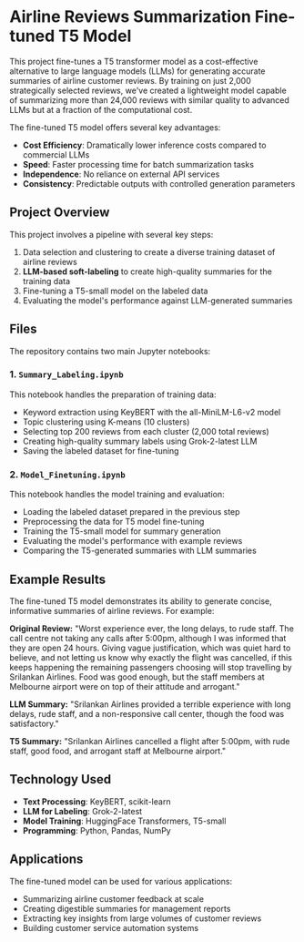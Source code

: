 # Airline Reviews Summarization Fine-tuned T5 Model

This project fine-tunes a T5 transformer model as a cost-effective alternative to large language models (LLMs) for generating accurate summaries of airline customer reviews. By training on just 2,000 strategically selected reviews, we've created a lightweight model capable of summarizing more than 24,000 reviews with similar quality to advanced LLMs but at a fraction of the computational cost.

The fine-tuned T5 model offers several key advantages:
- **Cost Efficiency**: Dramatically lower inference costs compared to commercial LLMs
- **Speed**: Faster processing time for batch summarization tasks
- **Independence**: No reliance on external API services
- **Consistency**: Predictable outputs with controlled generation parameters

## Project Overview

This project involves a pipeline with several key steps:
1. Data selection and clustering to create a diverse training dataset of airline reviews
2. **LLM-based soft-labeling** to create high-quality summaries for the training data
3. Fine-tuning a T5-small model on the labeled data
4. Evaluating the model's performance against LLM-generated summaries

## Files

The repository contains two main Jupyter notebooks:

### 1. `Summary_Labeling.ipynb`

This notebook handles the preparation of training data:
- Keyword extraction using KeyBERT with the all-MiniLM-L6-v2 model
- Topic clustering using K-means (10 clusters)
- Selecting top 200 reviews from each cluster (2,000 total reviews)
- Creating high-quality summary labels using Grok-2-latest LLM
- Saving the labeled dataset for fine-tuning

### 2. `Model_Finetuning.ipynb`

This notebook handles the model training and evaluation:
- Loading the labeled dataset prepared in the previous step
- Preprocessing the data for T5 model fine-tuning
- Training the T5-small model for summary generation
- Evaluating the model's performance with example reviews
- Comparing the T5-generated summaries with LLM summaries

## Example Results

The fine-tuned T5 model demonstrates its ability to generate concise, informative summaries of airline reviews. For example:

**Original Review:** 
"Worst experience ever, the long delays, to rude staff. The call centre not taking any calls after 5:00pm, although I was informed that they are open 24 hours. Giving vague justification, which was quiet hard to believe, and not letting us know why exactly the flight was cancelled, if this keeps happening the remaining passengers choosing will stop travelling by Srilankan Airlines. Food was good enough, but the staff members at Melbourne airport were on top of their attitude and arrogant."

**LLM Summary:** 
"Srilankan Airlines provided a terrible experience with long delays, rude staff, and a non-responsive call center, though the food was satisfactory."

**T5 Summary:** 
"Srilankan Airlines cancelled a flight after 5:00pm, with rude staff, good food, and arrogant staff at Melbourne airport."

## Technology Used

- **Text Processing**: KeyBERT, scikit-learn
- **LLM for Labeling**: Grok-2-latest
- **Model Training**: HuggingFace Transformers, T5-small
- **Programming**: Python, Pandas, NumPy

## Applications

The fine-tuned model can be used for various applications:
- Summarizing airline customer feedback at scale
- Creating digestible summaries for management reports
- Extracting key insights from large volumes of customer reviews
- Building customer service automation systems